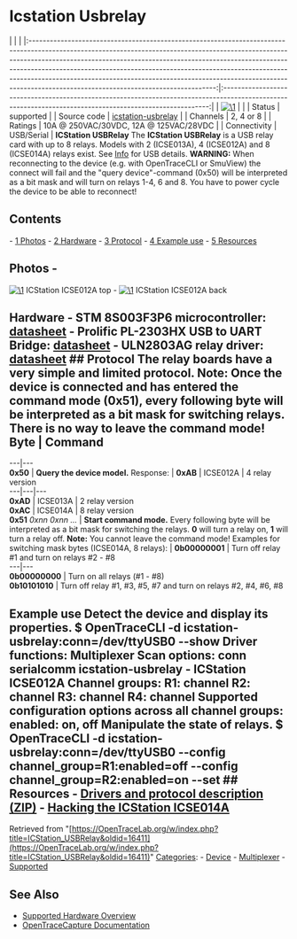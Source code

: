 # Icstation Usbrelay

| | | |:----------------------------------------------------------------------------------------------------------------------------------------------------------------------------------------------------------------------------------------------------------------------------------------------------------------------------------------------------------------------------------------------------------------------------------------------------------:|:--------------------------------------------------------------------------------------------------------------------------------------------------------:| | [![\1](../../assets/hardware/general/\2)](./File:ICStation_ICSE012A-mugshot.png.html) | | | Status | supported | | Source code | [icstation-usbrelay](http://github.com/OpenTraceLab/?p=OpenTraceCapture.git;a=tree;f=src/hardware/icstation-usbrelay) | | Channels | 2, 4 or 8 | | Ratings | 10A @ 250VAC/30VDC, 12A @ 125VAC/28VDC | | Connectivity | USB/Serial | **ICStation USBRelay** The **ICStation USBRelay** is a USB relay card with up to 8 relays. Models with 2 (ICSE013A), 4 (ICSE012A) and 8 (ICSE014A) relays exist. See [Info](ICStation_USBRelay/Info.html "ICStation USBRelay/Info") for USB details. **WARNING:** When reconnecting to the device (e.g. with OpenTraceCLI or SmuView) the connect will fail and the "query device"-command (0x50) will be interpreted as a bit mask and will turn on relays 1-4, 6 and 8. You have to power cycle the device to be able to reconnect! 
## Contents 
\- [1 Photos](ICStation_USBRelay.html#Photos) \- [2 Hardware](ICStation_USBRelay.html#Hardware) \- [3 Protocol](ICStation_USBRelay.html#Protocol) \- [4 Example use](ICStation_USBRelay.html#Example_use) \- [5 Resources](ICStation_USBRelay.html#Resources) 
## Photos \- 
[![\1](../../assets/hardware/general/\2)](./File:ICStation_ICSE012A-front.jpg.html)
ICStation ICSE012A top
\- 
[![\1](../../assets/hardware/general/\2)](./File:ICStation_ICSE012A-back.jpg.html)
ICStation ICSE012A back
## Hardware \- **STM 8S003F3P6 microcontroller**: [datasheet](https://www.st.com/resource/en/datasheet/stm8s003f3.pdf) \- **Prolific PL-2303HX USB to UART Bridge**: [datasheet](http://www.prolific.com.tw/UserFiles/files/ds_pl2303HXD_v1_4_4.pdf) \- **ULN2803AG relay driver**: [datasheet](https://www.ti.com/lit/gpn/uln2803a) ## Protocol The relay boards have a very simple and limited protocol. **Note:** Once the device is connected and has entered the command mode (0x51), every following byte will be interpreted as a bit mask for switching relays. There is no way to leave the command mode!  Byte | Command  
---|---  
**0x50** | **Query the device model.** Response: | **0xAB** | ICSE012A | 4 relay version  
---|---|---  
**0xAD** | ICSE013A | 2 relay version  
**0xAC** | ICSE014A | 8 relay version  
**0x51** _0xnn 0xnn ..._ | **Start command mode.** Every following byte will be interpreted as a bit mask for switching the relays. **0** will turn a relay on, **1** will turn a relay off. **Note:** You cannot leave the command mode! Examples for switching mask bytes (ICSE014A, 8 relays): | **0b00000001** | Turn off relay #1 and turn on relays #2 - #8  
---|---  
**0b00000000** | Turn on all relays (#1 - #8)  
**0b10101010** | Turn off relay #1, #3, #5, #7 and turn on relays #2, #4, #6, #8  
## Example use Detect the device and display its properties.  $ OpenTraceCLI -d icstation-usbrelay:conn=/dev/ttyUSB0 --show Driver functions: Multiplexer Scan options: conn serialcomm icstation-usbrelay - ICStation ICSE012A Channel groups: R1: channel R2: channel R3: channel R4: channel Supported configuration options across all channel groups: enabled: on, off  Manipulate the state of relays.  $ OpenTraceCLI -d icstation-usbrelay:conn=/dev/ttyUSB0 --config channel_group=R1:enabled=off --config channel_group=R2:enabled=on --set  ## Resources \- [Drivers and protocol description (ZIP)](http://www.icstation.com/product_document/Download/4012.zip) \- [Hacking the ICStation ICSE014A](https://www.youtube.com/watch?v=3G1V5uejnJg)
Retrieved from "[https://OpenTraceLab.org/w/index.php?title=ICStation_USBRelay&oldid=16411](https://OpenTraceLab.org/w/index.php?title=ICStation_USBRelay&oldid=16411)" 
[Categories](specialcategories-specialcategories.md): \- [Device](./Category:Device.html "Category:Device") \- [Multiplexer](./Category:Multiplexer.html "Category:Multiplexer") \- [Supported](./Category:Supported.html "Category:Supported")

## See Also
- [Supported Hardware Overview](../supported-hardware.md)
- [OpenTraceCapture Documentation](../../opentracecapture/overview.md)
